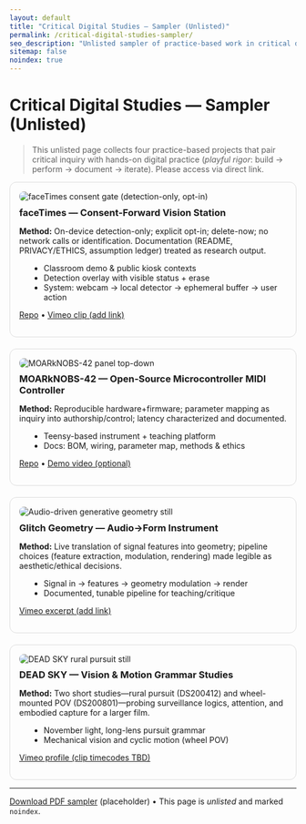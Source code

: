 ```yaml
---
layout: default
title: "Critical Digital Studies — Sampler (Unlisted)"
permalink: /critical-digital-studies-sampler/
seo_description: "Unlisted sampler of practice-based work in critical digital studies"
sitemap: false
noindex: true
---
```


# Critical Digital Studies — Sampler (Unlisted)

> This unlisted page collects four practice-based projects that pair critical inquiry with hands-on digital practice (*playful rigor*: build → perform → document → iterate). Please access via direct link.

<div class="cards">

<article class="card">
  <img src="/assets/images/cds/faceTimes-consent.png" alt="faceTimes consent gate (detection-only, opt-in)">
  <h3>faceTimes — Consent-Forward Vision Station</h3>
  <p><strong>Method:</strong> On-device detection-only; explicit opt-in; delete-now; no network calls or identification. Documentation (README, PRIVACY/ETHICS, assumption ledger) treated as research output.</p>
  <ul>
    <li>Classroom demo & public kiosk contexts</li>
    <li>Detection overlay with visible status + erase</li>
    <li>System: webcam → local detector → ephemeral buffer → user action</li>
  </ul>
  <p><a href="https://github.com/bseverns/faceTimes">Repo</a> • <a href="#" aria-disabled="true">Vimeo clip (add link)</a></p>
</article>

<article class="card">
  <img src="/assets/images/cds/mn42-panel.jpg" alt="MOARkNOBS-42 panel top-down">
  <h3>MOARkNOBS-42 — Open-Source Microcontroller MIDI Controller</h3>
  <p><strong>Method:</strong> Reproducible hardware+firmware; parameter mapping as inquiry into authorship/control; latency characterized and documented.</p>
  <ul>
    <li>Teensy-based instrument + teaching platform</li>
    <li>Docs: BOM, wiring, parameter map, methods & ethics</li>
  </ul>
  <p><a href="https://github.com/bseverns/MOARkNOBS-42">Repo</a> • <a href="#" aria-disabled="true">Demo video (optional)</a></p>
</article>

<article class="card">
  <img src="/assets/images/cds/glitch-geometry-still.jpg" alt="Audio-driven generative geometry still">
  <h3>Glitch Geometry — Audio→Form Instrument</h3>
  <p><strong>Method:</strong> Live translation of signal features into geometry; pipeline choices (feature extraction, modulation, rendering) made legible as aesthetic/ethical decisions.</p>
  <ul>
    <li>Signal in → features → geometry modulation → render</li>
    <li>Documented, tunable pipeline for teaching/critique</li>
  </ul>
  <p><a href="#" aria-disabled="true">Vimeo excerpt (add link)</a></p>
</article>

<article class="card">
  <img src="/assets/images/cds/ds200412-still.jpg" alt="DEAD SKY rural pursuit still">
  <h3>DEAD SKY — Vision & Motion Grammar Studies</h3>
  <p><strong>Method:</strong> Two short studies—rural pursuit (DS200412) and wheel-mounted POV (DS200801)—probing surveillance logics, attention, and embodied capture for a larger film.</p>
  <ul>
    <li>November light, long-lens pursuit grammar</li>
    <li>Mechanical vision and cyclic motion (wheel POV)</li>
  </ul>
  <p><a href="https://vimeo.com/user2746012" target="_blank" rel="noopener">Vimeo profile (clip timecodes TBD)</a></p>
</article>

</div>

<hr>

<p><a href="/assets/docs/Severns_CriticalDigitalStudies_Sampler.pdf">Download PDF sampler</a> (placeholder) • This page is <em>unlisted</em> and marked <code>noindex</code>.</p>

<style>
.cards { display:grid; gap:1.25rem; grid-template-columns: repeat(auto-fit,minmax(260px,1fr)); }
.card { border:1px solid #ddd; padding:1rem; border-radius:12px; }
.card img { max-width:100%; height:auto; border-radius:8px; }
.card h3 { margin:.6rem 0 .35rem; }
.card ul { margin:.25rem 0 .5rem 1.2rem; }
</style>

